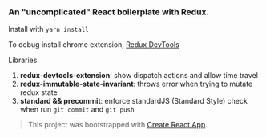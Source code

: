 ### An "uncomplicated" React boilerplate with Redux.

Install with ```yarn install```

To debug install chrome extension, [Redux DevTools](https://chrome.google.com/webstore/detail/redux-devtools/lmhkpmbekcpmknklioeibfkpmmfibljd)

Libraries
1. **redux-devtools-extension**: show dispatch actions and allow time travel
2. **redux-immutable-state-invariant**: throws error when trying to mutate redux state
3. **standard && precommit**: enforce standardJS (Standard Style) check when run ```git commit``` and ```git push```

> This project was bootstrapped with [Create React App](https://github.com/facebookincubator/create-react-app).
